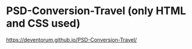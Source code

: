 # PSD-Conversion-Travel (only HTML and CSS used)

https://deventorum.github.io/PSD-Conversion-Travel/
